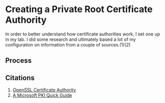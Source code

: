 # Creating a Private Root Certificate Authority
In order to better understand how certificate authorities work, I set one up in my lab.  I did some research and ultimately based a lot of my configuration on information from a couple of sources.(1)(2)

## Process

## Citations
1) [OpenSSL Certificate Authority](https://jamielinux.com/docs/openssl-certificate-authority/index.html)
2) [A Microsoft PKI Quick Guide](http://techgenix.com/microsoft-pki-quick-guide-part2-design/)
